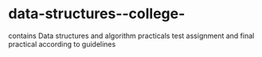 # data-structures--college-

contains Data structures and algorithm practicals test assignment and final practical according to guidelines
